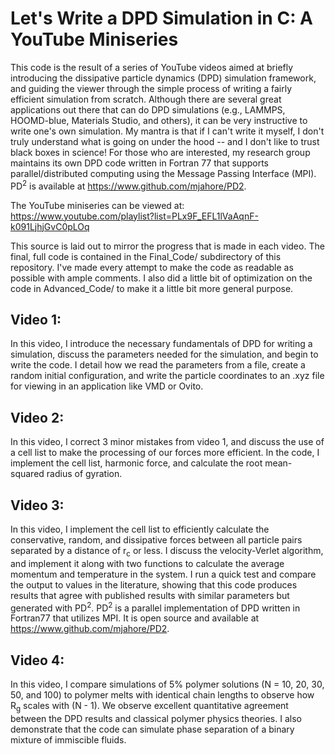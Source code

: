 # Let's Write a DPD Simulation in C: A YouTube Miniseries

This code is the result of a series of YouTube videos aimed at briefly introducing the dissipative particle dynamics (DPD) simulation framework, and guiding the viewer through the simple process of writing a fairly efficient simulation from scratch. Although there are several great applications out there that can do DPD simulations (e.g., LAMMPS, HOOMD-blue, Materials Studio, and others), it can be very instructive to write one's own simulation. My mantra is that if I can't write it myself, I don't truly understand what is going on under the hood -- and I don't like to trust black boxes in science! For those who are interested, my research group maintains its own DPD code written in Fortran 77 that supports parallel/distributed computing using the Message Passing Interface (MPI). PD<sup>2</sup> is available at https://www.github.com/mjahore/PD2.

The YouTube miniseries can be viewed at: https://www.youtube.com/playlist?list=PLx9F_EFL1lVaAqnF-k091LjhjGvC0pLOq

This source is laid out to mirror the progress that is made in each video. The final, full code is contained in the Final_Code/ subdirectory of this repository. I've made every attempt to make the code as readable as possible with ample comments. I also did a little bit of optimization on the code in Advanced_Code/ to make it a little bit more general purpose. 

## Video 1:

In this video, I introduce the necessary fundamentals of DPD for writing a simulation, discuss the parameters needed for the simulation, and begin to write the code. I detail how we read the parameters from a file, create a random initial configuration, and write the particle coordinates to an .xyz file for viewing in an application like VMD or Ovito.

## Video 2:

In this video, I correct 3 minor mistakes from video 1, and discuss the use of a cell list to make the processing of our forces more efficient. In the code, I implement the cell list, harmonic force, and calculate the root mean-squared radius of gyration.

## Video 3:

In this video, I implement the cell list to efficiently calculate the conservative, random, and dissipative forces between all particle pairs separated by a distance of r<sub>c</sub> or less. I discuss the velocity-Verlet algorithm, and implement it along with two functions to calculate the average momentum and temperature in the system. I run a quick test and compare the output to values in the literature, showing that this code produces results that agree with published results with similar parameters but generated with PD<sup>2</sup>. PD<sup>2</sup> is a parallel implementation of DPD written in Fortran77 that utilizes MPI. It is open source and available at https://www.github.com/mjahore/PD2.

## Video 4:

In this video, I compare simulations of 5% polymer solutions (N = 10, 20, 30, 50, and 100) to polymer melts with identical chain lengths to observe how R<sub>g</sub> scales with (N - 1). We observe excellent quantitative agreement between the DPD results and classical polymer physics theories. I also demonstrate that the code can simulate phase separation of a binary mixture of immiscible fluids.
